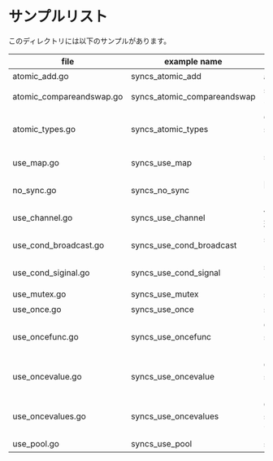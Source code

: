 # サンプルリスト

このディレクトリには以下のサンプルがあります。

|file|example name|note|
|----|------------|----|
|atomic\_add.go|syncs\_atomic\_add|atomic.AddXXX のサンプルです|
|atomic\_compareandswap.go|syncs\_atomic\_compareandswap|sync/atomic.CompareAndSwap のサンプルです|
|atomic\_types.go|syncs\_atomic\_types|Go 1.19 から追加された sync/atomic パッケージ内の型についてのサンプルです|
|use\_map.go|syncs\_use\_map|sync.Mapの使い方とそれをラップした型の紹介です|
|no\_sync.go|syncs\_no\_sync|同期なしで非同期処理をしているサンプルです|
|use\_channel.go|syncs\_use\_channel|値の同期をチャネルを使って実現しているサンプルです|
|use\_cond\_broadcast.go|syncs\_use\_cond\_broadcast|sync.Cond.Broadcast() のサンプルです|
|use\_cond\_siginal.go|syncs\_use\_cond\_signal|sync.Cond.Signal() のサンプルです|
|use\_mutex.go|syncs\_use\_mutex|sync.Mutex のサンプルです|
|use\_once.go|syncs\_use\_once|sync.Onceのサンプルです|
|use\_oncefunc.go|syncs\_use\_oncefunc|Go 1.21 で追加された sync.OnceFunc() のサンプルです|
|use\_oncevalue.go|syncs\_use\_oncevalue|Go 1.21 で追加された sync.OnceValue() のサンプルです|
|use\_oncevalues.go|syncs\_use\_oncevalues|Go 1.21 で追加された sync.OnceValues() のサンプルです|
|use\_pool.go|syncs\_use\_pool|sync.Poolのサンプルです|
